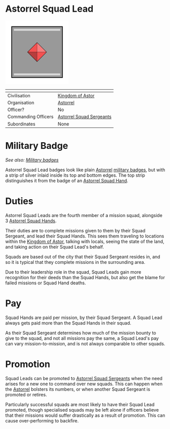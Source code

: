 # Astorrel Squad Lead

<img src="../../../../../../images/ranks/astorrel-3-squad-lead.png" height="200" />

| []() | |
| --- | --- |
| Civilisation | [Kingdom of Astor](../../../README.md) |
| Organisation | [Astorrel](../README.md) |
| Officer? | No |
| Commanding Officers | [Astorrel Squad Sergeants](4-squad-sergeant.md) |
| Subordinates | None |

# Military Badge

*See also: [Military badges](../../../military-badges.md)*

Astorrel Squad Lead badges look like plain [Astorrel](../README.md) [military badges](../../../military-badges.md), but with a strip of silver inlaid inside its top and bottom edges. The top strip distinguishes it from the badge of an [Astorrel Squad Hand](2-squad-hand.md).

# Duties

Astorrel Squad Leads are the fourth member of a mission squad, alongside 3 [Astorrel Squad Hands](2-squad-hand.md).

Their duties are to complete missions given to them by their Squad Sergeant, and lead their Squad Hands. This sees them traveling to locations within the [Kingdom of Astor](../../../README.md), talking with locals, seeing the state of the land, and taking action on their Squad Lead's behalf.

Squads are based out of the city that their Squad Sergeant resides in, and so it is typical that they complete missions in the surrounding area.

Due to their leadership role in the squad, Squad Leads gain more recognition for their deeds than the Squad Hands, but also get the blame for failed missions or Squad Hand deaths.

# Pay

Squad Hands are paid per mission, by their Squad Sergeant. A Squad Lead always gets paid more than the Squad Hands in their squad.

As their Squad Sergeant determines how much of the mission bounty to give to the squad, and not all missions pay the same, a Squad Lead's pay can vary mission-to-mission, and is not always comparable to other squads.

# Promotion

Squad Leads can be promoted to [Astorrel Squad Sergeants](4-squad-sergeant.md) when the need arises for a new one to command over new squads. This can happen when the [Astorrel](../README.md) bolsters its numbers, or when another Squad Sergeant is promoted or retires.

Particularly successful squads are most likely to have their Squad Lead promoted, though specialised squads may be left alone if officers believe that their missions would suffer drastically as a result of promotion. This can cause over-performing to backfire.
